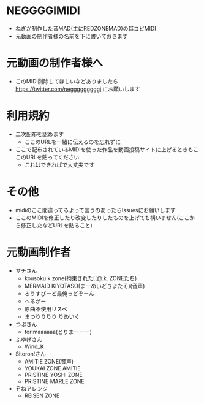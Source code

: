 # NEGGGGIMIDI
- ねぎが制作した音MAD(主にREDZONEMAD)の耳コピMIDI
- 元動画の制作者様の名前を下に書いておきます
# 元動画の制作者様へ
- このMIDI削除してほしいなどありましたら https://twitter.com/negggggggggi にお願いします
# 利用規約
- 二次配布を認めます
  - ここのURLを一緒に伝えるのを忘れずに
- ここで配布されているMIDIを使った作品を動画投稿サイトに上げるときもここのURLを貼ってください
  - これはできればで大丈夫です
# その他
- midiのここ間違ってるよって言うのあったらIssuesにお願いします
- ここのMIDIを修正したり改変したりしたものを上げても構いません(ここから修正したなどURLを貼ること)
# 元動画制作者
- サチさん
  - kousoku k zone(拘束された[[@.k. ZONEたち)
  - MERMAID KIYOTASO(まーめいどきよたそ)(音声)
  - ろうすぴーど最俺っどぞーん
  - へるがー
  - 原曲不使用リスペ
  - まつりりりり りめいく
- つぶさん
  - torimaaaaaa(とりまーーー)
- ふゆげさん
  - Wind_K
- Sitoron!さん
  - AMITIE ZONE(音声)
  - YOUKAI ZONE AMITIE
  - PRISTINE YOSHI ZONE
  - PRISTINE MARLE ZONE
- ぞねアレンジ
  - REISEN ZONE
